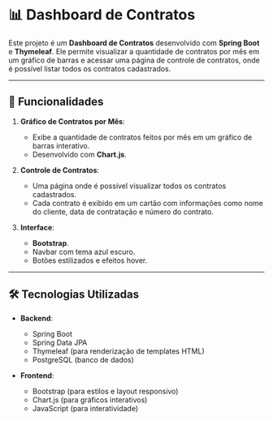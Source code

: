 # 📊 Dashboard de Contratos

Este projeto é um **Dashboard de Contratos** desenvolvido com **Spring Boot** e **Thymeleaf**. Ele permite visualizar a quantidade de contratos por mês em um gráfico de barras e acessar uma página de controle de contratos, onde é possível listar todos os contratos cadastrados.

---

## 🚀 Funcionalidades

1. **Gráfico de Contratos por Mês**:
    - Exibe a quantidade de contratos feitos por mês em um gráfico de barras interativo.
    - Desenvolvido com **Chart.js**.

2. **Controle de Contratos**:
    - Uma página onde é possível visualizar todos os contratos cadastrados.
    - Cada contrato é exibido em um cartão com informações como nome do cliente, data de contratação e número do contrato.

3. **Interface**:
    -  **Bootstrap**.
    - Navbar com tema azul escuro.
    - Botões estilizados e efeitos hover.

---

## 🛠️ Tecnologias Utilizadas

- **Backend**:
    - Spring Boot
    - Spring Data JPA
    - Thymeleaf (para renderização de templates HTML)
    - PostgreSQL (banco de dados)

- **Frontend**:
    - Bootstrap (para estilos e layout responsivo)
    - Chart.js (para gráficos interativos)
    - JavaScript (para interatividade)